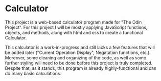# Calculator

This project is a web-based calculator program made for "The Odin Project". For this project I will be mostly applying JavaScript functions, objects, and methods, along with html and css to create a functional Calculator.

This calculator is a work-in-progress and still lacks a few features that will be added later ("Current Operation Display", Negatation functions, etc.). Moreover, some cleaning and organizing of the code, as well as some further styling will need to be done before this project is truly completed. Despite that, as it stands, this program is already highly-functional and can do many basic calculations.
